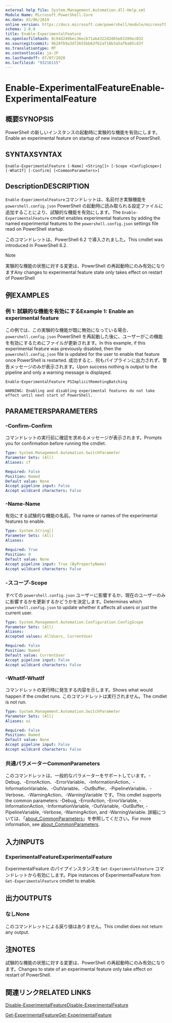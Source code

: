 ```yaml
---
external help file: System.Management.Automation.dll-Help.xml
Module Name: Microsoft.PowerShell.Core
ms.date: 03/06/2019
online version: https://docs.microsoft.com/powershell/module/microsoft.powershell.core/enable-experimentalfeature?view=powershell-6&WT.mc_id=ps-gethelp
schema: 2.0.0
title: Enable-ExperimentalFeature
ms.openlocfilehash: 0c94d249bec36ecb71ab4322d2d65e63209ec032
ms.sourcegitcommit: 9b28fb9a3d72655bb63f62af18b3a5af6a05cd3f
ms.translationtype: MT
ms.contentlocale: ja-JP
ms.lasthandoff: 07/07/2020
ms.locfileid: "93216115"
---
```

# <span data-ttu-id="3c5ba-102">Enable-ExperimentalFeature</span><span class="sxs-lookup"><span data-stu-id="3c5ba-102">Enable-ExperimentalFeature</span></span>

## <span data-ttu-id="3c5ba-103">概要</span><span class="sxs-lookup"><span data-stu-id="3c5ba-103">SYNOPSIS</span></span>
<span data-ttu-id="3c5ba-104">PowerShell の新しいインスタンスの起動時に実験的な機能を有効にします。</span><span class="sxs-lookup"><span data-stu-id="3c5ba-104">Enable an experimental feature on startup of new instance of PowerShell.</span></span>

## <span data-ttu-id="3c5ba-105">SYNTAX</span><span class="sxs-lookup"><span data-stu-id="3c5ba-105">SYNTAX</span></span>

```
Enable-ExperimentalFeature [-Name] <String[]> [-Scope <ConfigScope>] [-WhatIf] [-Confirm] [<CommonParameters>]
```

## <span data-ttu-id="3c5ba-106">Description</span><span class="sxs-lookup"><span data-stu-id="3c5ba-106">DESCRIPTION</span></span>

<span data-ttu-id="3c5ba-107">`Enable-ExperimentalFeature`コマンドレットは、名前付き実験機能を `powershell.config.json` PowerShell の起動時に読み取られる設定ファイルに追加することにより、試験的な機能を有効にします。</span><span class="sxs-lookup"><span data-stu-id="3c5ba-107">The `Enable-ExperimentalFeature` cmdlet enables experimental features by adding the named experimental features to the `powershell.config.json` settings file read on PowerShell startup.</span></span>

<span data-ttu-id="3c5ba-108">このコマンドレットは、PowerShell 6.2 で導入されました。</span><span class="sxs-lookup"><span data-stu-id="3c5ba-108">This cmdlet was introduced in PowerShell 6.2.</span></span>

> [!NOTE]
> <span data-ttu-id="3c5ba-109">実験的な機能の状態に対する変更は、PowerShell の再起動時にのみ有効になります</span><span class="sxs-lookup"><span data-stu-id="3c5ba-109">Any changes to experimental feature state only takes effect on restart of PowerShell</span></span>

## <span data-ttu-id="3c5ba-110">例</span><span class="sxs-lookup"><span data-stu-id="3c5ba-110">EXAMPLES</span></span>

### <span data-ttu-id="3c5ba-111">例 1: 試験的な機能を有効にする</span><span class="sxs-lookup"><span data-stu-id="3c5ba-111">Example 1: Enable an experimental feature</span></span>

<span data-ttu-id="3c5ba-112">この例では、この実験的な機能が既に無効になっている場合、 `powershell.config.json` PowerShell を再起動した後に、ユーザーがこの機能を有効にするためにファイルが更新されます。</span><span class="sxs-lookup"><span data-stu-id="3c5ba-112">In this example, if this experimental feature was previously disabled, then the `powershell.config.json` file is updated for the user to enable that feature once PowerShell is restarted.</span></span>
<span data-ttu-id="3c5ba-113">成功すると、何もパイプラインに出力されず、警告メッセージのみが表示されます。</span><span class="sxs-lookup"><span data-stu-id="3c5ba-113">Upon success nothing is output to the pipeline and only a warning message is displayed.</span></span>

```powershell
Enable-ExperimentalFeature PSImplicitRemotingBatching
```

```Output
WARNING: Enabling and disabling experimental features do not take effect until next start of PowerShell.
```

## <span data-ttu-id="3c5ba-114">PARAMETERS</span><span class="sxs-lookup"><span data-stu-id="3c5ba-114">PARAMETERS</span></span>

### <span data-ttu-id="3c5ba-115">-Confirm</span><span class="sxs-lookup"><span data-stu-id="3c5ba-115">-Confirm</span></span>

<span data-ttu-id="3c5ba-116">コマンドレットの実行前に確認を求めるメッセージが表示されます。</span><span class="sxs-lookup"><span data-stu-id="3c5ba-116">Prompts you for confirmation before running the cmdlet.</span></span>

```yaml
Type: System.Management.Automation.SwitchParameter
Parameter Sets: (All)
Aliases: cf

Required: False
Position: Named
Default value: None
Accept pipeline input: False
Accept wildcard characters: False
```

### <span data-ttu-id="3c5ba-117">-Name</span><span class="sxs-lookup"><span data-stu-id="3c5ba-117">-Name</span></span>

<span data-ttu-id="3c5ba-118">有効にする試験的な機能の名前。</span><span class="sxs-lookup"><span data-stu-id="3c5ba-118">The name or names of the experimental features to enable.</span></span>

```yaml
Type: System.String[]
Parameter Sets: (All)
Aliases:

Required: True
Position: 0
Default value: None
Accept pipeline input: True (ByPropertyName)
Accept wildcard characters: False
```

### <span data-ttu-id="3c5ba-119">-スコープ</span><span class="sxs-lookup"><span data-stu-id="3c5ba-119">-Scope</span></span>

<span data-ttu-id="3c5ba-120">すべての `powershell.config.json` ユーザーに影響するか、現在のユーザーのみに影響するかを更新するかどうかを決定します。</span><span class="sxs-lookup"><span data-stu-id="3c5ba-120">Determines which `powershell.config.json` to update whether it affects all users or just the current user.</span></span>

```yaml
Type: System.Management.Automation.Configuration.ConfigScope
Parameter Sets: (All)
Aliases:
Accepted values: AllUsers, CurrentUser

Required: False
Position: Named
Default value: CurrentUser
Accept pipeline input: False
Accept wildcard characters: False
```

### <span data-ttu-id="3c5ba-121">-WhatIf</span><span class="sxs-lookup"><span data-stu-id="3c5ba-121">-WhatIf</span></span>

<span data-ttu-id="3c5ba-122">コマンドレットの実行時に発生する内容を示します。</span><span class="sxs-lookup"><span data-stu-id="3c5ba-122">Shows what would happen if the cmdlet runs.</span></span>
<span data-ttu-id="3c5ba-123">このコマンドレットは実行されません。</span><span class="sxs-lookup"><span data-stu-id="3c5ba-123">The cmdlet is not run.</span></span>

```yaml
Type: System.Management.Automation.SwitchParameter
Parameter Sets: (All)
Aliases: wi

Required: False
Position: Named
Default value: None
Accept pipeline input: False
Accept wildcard characters: False
```

### <span data-ttu-id="3c5ba-124">共通パラメーター</span><span class="sxs-lookup"><span data-stu-id="3c5ba-124">CommonParameters</span></span>

<span data-ttu-id="3c5ba-125">このコマンドレットは、一般的なパラメーターをサポートしています。-Debug、-ErrorAction、-ErrorVariable、-InformationAction、-InformationVariable、-OutVariable、-OutBuffer、-PipelineVariable、-Verbose、-WarningAction、-WarningVariable です。</span><span class="sxs-lookup"><span data-stu-id="3c5ba-125">This cmdlet supports the common parameters: -Debug, -ErrorAction, -ErrorVariable, -InformationAction, -InformationVariable, -OutVariable, -OutBuffer, -PipelineVariable, -Verbose, -WarningAction, and -WarningVariable.</span></span> <span data-ttu-id="3c5ba-126">詳細については、「[about_CommonParameters](https://go.microsoft.com/fwlink/?LinkID=113216)」を参照してください。</span><span class="sxs-lookup"><span data-stu-id="3c5ba-126">For more information, see [about_CommonParameters](https://go.microsoft.com/fwlink/?LinkID=113216).</span></span>

## <span data-ttu-id="3c5ba-127">入力</span><span class="sxs-lookup"><span data-stu-id="3c5ba-127">INPUTS</span></span>

### <span data-ttu-id="3c5ba-128">ExperimentalFeature</span><span class="sxs-lookup"><span data-stu-id="3c5ba-128">ExperimentalFeature</span></span>

<span data-ttu-id="3c5ba-129">ExperimentalFeature のパイプインスタンスを `Get-ExperimentalFeature` コマンドレットから有効にします。</span><span class="sxs-lookup"><span data-stu-id="3c5ba-129">Pipe instances of ExperimentalFeature from `Get-ExperimentalFeature` cmdlet to enable.</span></span>

## <span data-ttu-id="3c5ba-130">出力</span><span class="sxs-lookup"><span data-stu-id="3c5ba-130">OUTPUTS</span></span>

### <span data-ttu-id="3c5ba-131">なし</span><span class="sxs-lookup"><span data-stu-id="3c5ba-131">None</span></span>

<span data-ttu-id="3c5ba-132">このコマンドレットによる戻り値はありません。</span><span class="sxs-lookup"><span data-stu-id="3c5ba-132">This cmdlet does not return any output.</span></span>

## <span data-ttu-id="3c5ba-133">注</span><span class="sxs-lookup"><span data-stu-id="3c5ba-133">NOTES</span></span>

<span data-ttu-id="3c5ba-134">試験的な機能の状態に対する変更は、PowerShell の再起動時にのみ有効になります。</span><span class="sxs-lookup"><span data-stu-id="3c5ba-134">Changes to state of an experimental feature only take effect on restart of PowerShell.</span></span>

## <span data-ttu-id="3c5ba-135">関連リンク</span><span class="sxs-lookup"><span data-stu-id="3c5ba-135">RELATED LINKS</span></span>

[<span data-ttu-id="3c5ba-136">Disable-ExperimentalFeature</span><span class="sxs-lookup"><span data-stu-id="3c5ba-136">Disable-ExperimentalFeature</span></span>](Disable-ExperimentalFeature.md)

[<span data-ttu-id="3c5ba-137">Get-ExperimentalFeature</span><span class="sxs-lookup"><span data-stu-id="3c5ba-137">Get-ExperimentalFeature</span></span>](Get-ExperimentalFeature.md)
